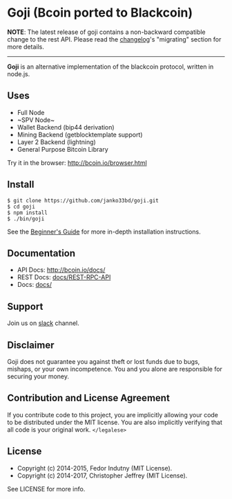 # Goji (Bcoin ported to Blackcoin)

__NOTE__: The latest release of goji contains a non-backward compatible change
to the rest API. Please read the [changelog]'s "migrating" section for more
details.

---

**Goji** is an alternative implementation of the blackcoin protocol, written in
node.js.

## Uses

- Full Node
- ~SPV Node~
- Wallet Backend (bip44 derivation)
- Mining Backend (getblocktemplate support)
- Layer 2 Backend (lightning)
- General Purpose Bitcoin Library

Try it in the browser: http://bcoin.io/browser.html

## Install

```
$ git clone https://github.com/janko33bd/goji.git
$ cd goji
$ npm install
$ ./bin/goji
```

See the [Beginner's Guide][guide] for more in-depth installation instructions.

## Documentation

- API Docs: http://bcoin.io/docs/
- REST Docs: [docs/REST-RPC-API](docs/REST-RPC-API.md)
- Docs: [docs/](docs/README.md)

## Support

Join us on [slack][slack] channel.

## Disclaimer

Goji does not guarantee you against theft or lost funds due to bugs, mishaps,
or your own incompetence. You and you alone are responsible for securing your
money.

## Contribution and License Agreement

If you contribute code to this project, you are implicitly allowing your code
to be distributed under the MIT license. You are also implicitly verifying that
all code is your original work. `</legalese>`

## License

- Copyright (c) 2014-2015, Fedor Indutny (MIT License).
- Copyright (c) 2014-2017, Christopher Jeffrey (MIT License).

See LICENSE for more info.

[purse]: https://purse.io
[guide]: https://github.com/bcoin-org/bcoin/blob/master/docs/Beginner's-Guide.md
[slack]: https://slack-blackcoin.herokuapp.com/
[changelog]: https://github.com/bcoin-org/bcoin/blob/master/CHANGELOG.md
